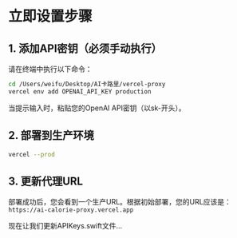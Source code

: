 # 立即设置步骤

## 1. 添加API密钥（必须手动执行）

请在终端中执行以下命令：

```bash
cd /Users/weifu/Desktop/AI卡路里/vercel-proxy
vercel env add OPENAI_API_KEY production
```

当提示输入时，粘贴您的OpenAI API密钥（以sk-开头）。

## 2. 部署到生产环境

```bash
vercel --prod
```

## 3. 更新代理URL

部署成功后，您会看到一个生产URL。根据初始部署，您的URL应该是：
`https://ai-calorie-proxy.vercel.app`

现在让我们更新APIKeys.swift文件...